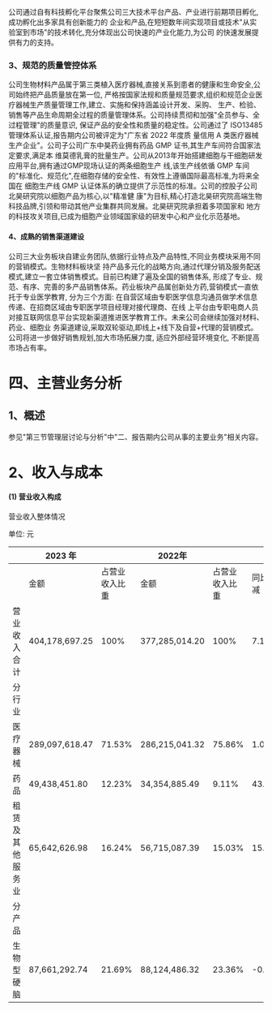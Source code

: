公司通过自有科技孵化平台聚焦公司三大技术平台产品、产业进行前期项目孵化,成功孵化出多家具有创新能力的 企业和产品,在短短数年间实现项目或技术"从实验室到市场"的技术转化,充分体现出公司快速的产业化能力,为公司 的快速发展提供有力的支持。

### 3、规范的质量管控体系

公司生物材料产品属于第三类植入医疗器械,直接关系到患者的健康和生命安全,公司始终把产品质量放在第一位, 严格按国家法规和质量规范要求,组织和规范企业医疗器械生产质量管理工作,建立、实施和保持涵盖设计开发、采购、 生产、检验、销售等产品生命周期全过程的质量管理体系。公司持续贯彻和加强"全员参与、全过程管理"的质量意识, 保证产品的安全性和质量的稳定性。公司通过了 ISO13485 管理体系认证,报告期内公司被评定为"广东省 2022 年度质 量信用 A 类医疗器械生产企业"。公司子公司广东中昊药业拥有药品 GMP 证书,其生产车间符合国家法定要求,满足本 维莫德乳膏的批量生产。公司从2013年开始搭建细胞与干细胞研发应用平台,拥有通过GMP现场认证的两条细胞生产 线,该生产线依循 GMP 车间的"标准化、规范化",在细胞存储的安全性、有效性上遵循国际最高标准,为将来全国在 细胞生产线 GMP 认证体系的确立提供了示范性的标准。公司的控股子公司北昊研究院以细胞产品为核心,以"精准健 康"为目标,精心打造北昊研究院高端生物科技品牌,引领和带动其他产业集群共同发展。北昊研究院承担着多项国家和 地方的科技攻关项目,已成为细胞产业领域国家级的研发中心和产业化示范基地。

#### 4、成熟的销售渠道建设

公司三大业务板块自建业务团队,依据行业特点及产品特性,不同业务模块采用不同的营销模式。生物材料板块坚 持产品多元化的战略方向,通过代理分销及服务配送模式,建立一套立体销售模式。目前已构建了遍及全国的销售体系, 形成了专业、规范、有序、完善的多产品销售体系。药业板块产品属创新处方药,营销模式一直依托于专业医学教育, 分为三个方面: 在自营区域由专职医学信息沟通员做学术信息传递、在招商区域由专职医学项目经理对接代理商、在线 上平台由专职电商人员对接互联网信息平台实现新渠道推进医学教育工作。未来公司会继续加强对材料、药业、细胞业 务渠道建设,采取双轮驱动,即线上+线下及自营+代理的营销模式。公司将进一步做好销售规划,加大市场拓展力度, 适应外部经营环境变化, 不断提高市场占有率。

# 四、主营业务分析

## 1、概述

参见"第三节管理层讨论与分析"中"二、报告期内公司从事的主要业务"相关内容。

# 2、收入与成本

#### (1) 营业收入构成

营业收入整体情况

单位: 元

|              | 2023 年         |         | 2022年          |         |        |
|--------------|----------------|---------|----------------|---------|--------|
|              | 金额             | 占营业收入比重 | 金额             | 占营业收入比重 | 同比增减   |
| 营业收入合计       | 404,178,697.25 | 100%    | 377,285,014.20 | 100%    | 7.13%  |
| 分行业          |                |         |                |         |        |
| 医疗器械         | 289,097,618.47 | 71.53%  | 286,215,041.32 | 75.86%  | 1.01%  |
| 药品           | 49,438,451.80  | 12.23%  | 34,354,885.49  | 9.11%   | 43.91% |
| 租赁及其他服务<br>业 | 65,642,626.98  | 16.24%  | 56,715,087.39  | 15.03%  | 15.74% |
| 分产品          |                |         |                |         |        |
| 生物型硬脑        | 87,661,292.74  | 21.69%  | 88,124,486.32  | 23.36%  | -0.53% |